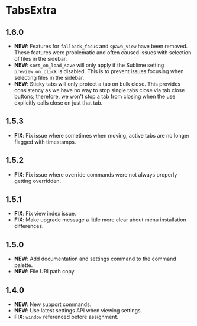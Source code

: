 # TabsExtra

## 1.6.0

- **NEW**: Features for `fallback_focus` and `spawn_view` have been removed. These features were problematic and often
  caused issues with selection of files in the sidebar.
- **NEW**: `sort_on_load_save` will only apply if the Sublime setting `preview_on_click` is disabled. This is to prevent
  issues focusing when selecting files in the sidebar.
- **NEW**: Sticky tabs will only protect a tab on bulk close. This provides consistency as we have no way to stop single
  tabs close via tab close buttons; therefore, we won't stop a tab from closing when the use explicitly calls close
  on just that tab.

## 1.5.3

- **FIX**: Fix issue where sometimes when moving, active tabs are no longer flagged with timestamps.

## 1.5.2

- **FIX**: Fix issue where override commands were not always properly getting overridden.

## 1.5.1

- **FIX**: Fix view index issue.
- **FIX**: Make upgrade message a little more clear about menu installation differences.

## 1.5.0

- **NEW**: Add documentation and settings command to the command palette.
- **NEW**: File URI path copy.

## 1.4.0

- **NEW**: New support commands.
- **NEW**: Use latest settings API when viewing settings.
- **FIX**: `window` referenced before assignment.

